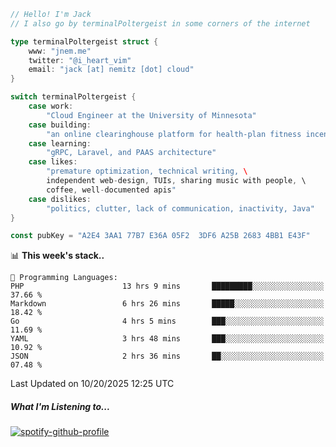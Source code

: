```go
// Hello! I'm Jack
// I also go by terminalPoltergeist in some corners of the internet

type terminalPoltergeist struct {
    www: "jnem.me"
    twitter: "@i_heart_vim"
    email: "jack [at] nemitz [dot] cloud"
}

switch terminalPoltergeist {
    case work:
        "Cloud Engineer at the University of Minnesota"
    case building:
        "an online clearinghouse platform for health-plan fitness incentive programs"
    case learning:
        "gRPC, Laravel, and PAAS architecture"
    case likes:
        "premature optimization, technical writing, \
        independent web-design, TUIs, sharing music with people, \
        coffee, well-documented apis"
    case dislikes:
        "politics, clutter, lack of communication, inactivity, Java"
}

const pubKey = "A2E4 3AA1 77B7 E36A 05F2  3DF6 A25B 2683 4BB1 E43F"
```

<!--START_SECTION:waka-->
📊 **This week's stack..** 

```text
💬 Programming Languages: 
PHP                      13 hrs 9 mins       █████████░░░░░░░░░░░░░░░░   37.66 % 
Markdown                 6 hrs 26 mins       █████░░░░░░░░░░░░░░░░░░░░   18.42 % 
Go                       4 hrs 5 mins        ███░░░░░░░░░░░░░░░░░░░░░░   11.69 % 
YAML                     3 hrs 48 mins       ███░░░░░░░░░░░░░░░░░░░░░░   10.92 % 
JSON                     2 hrs 36 mins       ██░░░░░░░░░░░░░░░░░░░░░░░   07.48 % 
```


 Last Updated on 10/20/2025 12:25 UTC
<!--END_SECTION:waka-->

##### What I'm Listening to...

[![spotify-github-profile](https://jnem.me/listening-item?maxAge=2592000)](https://jnem.me/listening)
